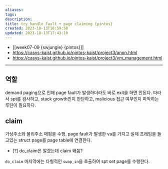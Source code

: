 ```yaml
---
aliases: 
tags: 
description:
title: try handle fault + page claiming {pintos}
created: 2023-10-13T16:59:50
updated: 2023-10-13T17:43:10
---
```

- [[week07-09 {swjungle} {pintos}]]
- <https://casys-kaist.github.io/pintos-kaist/project3/anon.html>
- <https://casys-kaist.github.io/pintos-kaist/project3/vm_management.html>
___

## 역할

demand paging으로 인해 page fault가 발생하더라도 바로 exit을 하면 안된다. 따라서 spt를 검사하고, stack growth인지 판단하고, malicious 접근 여부인지 파악하는 루틴이 필요하다.

## claim

가상주소와 물리주소 매핑을 수행. page fault가 발생한 va를 가지고 실제 프레임을 들고있는 struct page를 page table에 연결한다.

- [?] do_claim은 알겠는데 claim 왜씀? 

`do_claim` 마지막에는 다형적인 `swap_in`을 호출하여 spt set page를 수행한다.
